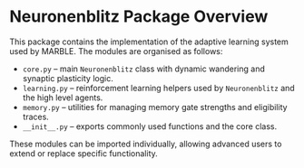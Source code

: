 # Neuronenblitz Package Overview

This package contains the implementation of the adaptive learning system used by MARBLE. The modules are organised as follows:

- `core.py` – main `Neuronenblitz` class with dynamic wandering and synaptic plasticity logic.
- `learning.py` – reinforcement learning helpers used by `Neuronenblitz` and the high level agents.
- `memory.py` – utilities for managing memory gate strengths and eligibility traces.
- `__init__.py` – exports commonly used functions and the core class.

These modules can be imported individually, allowing advanced users to extend or replace specific functionality.
